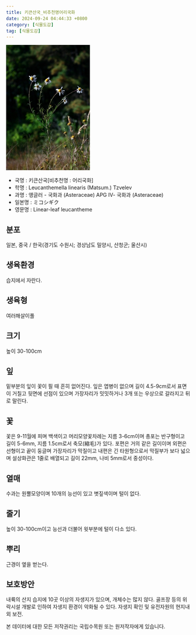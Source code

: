 ```yaml
---
title: 키큰산국_비추천명어리국화
date: 2024-09-24 04:44:33 +0800
category: [식물도감]
tag: [식물도감]
---
```




![키큰산국[비추천명 : 어리국화]](/assets/img/fileUpload/plants/basic/Compositae/Leucanthemella/10471/10471_1_th2.jpg)
- 국명 : 키큰산국[비추천명 : 어리국화]
- 학명 : Leucanthemella linearis (Matsum.) Tzvelev
- 과명 : 앵글러 - 국화과 (Asteraceae) APG Ⅳ- 국화과 (Asteraceae)
- 일본명 : ミコシギク
- 영문명 : Linear-leaf leucantheme


## 분포
일본, 중국 / 한국(경기도 수원시; 경상남도 밀양시, 산청군; 울산시) 
## 생육환경
습지에서 자란다.
## 생육형
여러해살이풀
## 크기
높이 30-100cm
## 잎
밑부분의 잎이 꽃이 필 때 흔히 없어진다. 잎은 엽병이 없으며 길이 4.5-9cm로서 표면이 거칠고 뒷면에 선점이 있으며 가장자리가 밋밋하거나 3개 또는 우상으로 갈라지고 뒤로 말린다.
## 꽃
꽃은 9-11월에 피며 백색이고 머리모양꽃차례는 지름 3-6cm이며 총포는 반구형이고 길이 5-6mm, 지름 1.5cm로서 축모(縮毛)가 있다. 포편은 거의 같은 길이이며 외편은 선형이고 끝이 둥글며 가장자리가 막질이고 내편은 긴 타원형으로서 막질부가 보다 넓으며 설상화관은 1줄로 배열되고 길이 22mm, 나비 5mm로서 중성이다.
## 열매
수과는 원뿔모양이며 10개의 능선이 있고 볏짚색이며 털이 없다.
## 줄기
높이 30-100cm이고 능선과 더불어 윗부분에 털이 다소 있다.
## 뿌리
근경이 옆을 벋는다.
## 보호방안
내륙의 산지 습지에 10곳 이상의 자생지가 있으며, 개체수는 많지 않다. 골프장 등의 위락시설 개발로 인하여 자생지 환경이 악화될 수 있다. 자생지 확인 및 유전자원의 현지내외 보전.






본 데이터에 대한 모든 저작권리는 국립수목원 또는 원저작자에게 있습니다.
